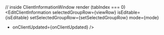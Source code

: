 // inside ClientInformationWindow render (tabIndex === 0)
<EditClientInformation
  selectedGroupRow={viewRow}
  isEditable={isEditable}
  setSelectedGroupRow={setSelectedGroupRow}
  mode={mode}
+ onClientUpdated={onClientUpdated}
/>
